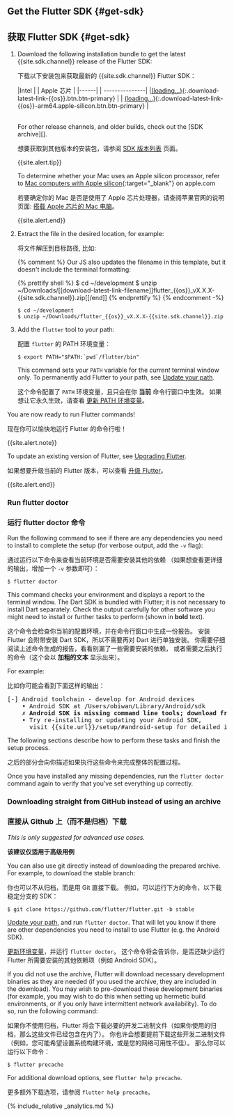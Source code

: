 ## Get the Flutter SDK {#get-sdk}

## 获取 Flutter SDK {#get-sdk}

 1. Download the following installation bundle to get the latest
    {{site.sdk.channel}} release of the Flutter SDK:

    下载以下安装包来获取最新的 {{site.sdk.channel}} Flutter SDK：

    |Intel | | <span class="apple-silicon">Apple 芯片</span> |
    |------| | ---------------|
    |[(loading...)](#){:.download-latest-link-{{os}}.btn.btn-primary} | | [(loading...)](#){:.download-latest-link-{{os}}-arm64.apple-silicon.btn.btn-primary} |

    <br>
    For other release channels, and older builds,
    check out the [SDK archive][].

    想要获取到其他版本的安装包，请参阅 [SDK 版本列表][SDK archive] 页面。

    <div class="apple-silicon">
    {{site.alert.tip}}

      To determine whether your Mac uses an Apple silicon processor, refer to [Mac computers with Apple silicon]{:target="_blank"} on apple.com

      若要确定你的 Mac 是否是使用了 Apple 芯片处理器，请查阅苹果官网的说明页面: [搭载 Apple 芯片的 Mac 电脑][]。

    {{site.alert.end}}</div>

 1. Extract the file in the desired location, for example:

    将文件解压到目标路径, 比如:

    {% comment %}
      Our JS also updates the filename in this template, but it doesn't include the terminal formatting:

      {% prettify shell %}
      $ cd ~/development
      $ unzip ~/Downloads/[[download-latest-link-filename]]flutter_{{os}}_vX.X.X-{{site.sdk.channel}}.zip[[/end]]
      {% endprettify %}
    {% endcomment -%}

    ```terminal
    $ cd ~/development
    $ unzip ~/Downloads/flutter_{{os}}_vX.X.X-{{site.sdk.channel}}.zip
    ```

 1. Add the `flutter` tool to your path:

    配置 `flutter` 的 PATH 环境变量：

    ```terminal
    $ export PATH="$PATH:`pwd`/flutter/bin"
    ```

    This command sets your `PATH` variable for the
    _current_ terminal window only.
    To permanently add Flutter to your path, see
    [Update your path][].

    这个命令配置了 `PATH` 环境变量，且只会在你 **当前** 命令行窗口中生效。
    如果想让它永久生效，请查看 [更新 PATH 环境变量][Update your path]。

You are now ready to run Flutter commands!

现在你可以愉快地运行 Flutter 的命令行啦！

{{site.alert.note}}

  To update an existing version of Flutter, see
  [Upgrading Flutter][].

  如果想要升级当前的 Flutter 版本，可以查看 [升级 Flutter][Upgrading Flutter]。

{{site.alert.end}}

### Run flutter doctor

### 运行 flutter doctor 命令

Run the following command to see if there are any dependencies you need to
install to complete the setup (for verbose output, add the `-v` flag):

通过运行以下命令来查看当前环境是否需要安装其他的依赖
（如果想查看更详细的输出，增加一个 `-v` 参数即可）：

```terminal
$ flutter doctor
```

This command checks your environment and displays a report to the terminal
window. The Dart SDK is bundled with Flutter; it is not necessary to install
Dart separately. Check the output carefully for other software you might
need to install or further tasks to perform (shown in **bold** text).

这个命令会检查你当前的配置环境，并在命令行窗口中生成一份报告。
安装 Flutter 会附带安装 Dart SDK，所以不需要再对 Dart 进行单独安装。
你需要仔细阅读上述命令生成的报告，看看别漏了一些需要安装的依赖，
或者需要之后执行的命令（这个会以 **加粗的文本** 显示出来）。

For example:

比如你可能会看到下面这样的输出：

<pre>
[-] Android toolchain - develop for Android devices
    • Android SDK at /Users/obiwan/Library/Android/sdk
    <strong>✗ Android SDK is missing command line tools; download from https://goo.gl/XxQghQ</strong>
    • Try re-installing or updating your Android SDK,
      visit {{site.url}}/setup/#android-setup for detailed instructions.
</pre>

The following sections describe how to perform these tasks and finish the setup
process.

之后的部分会向你描述如果执行这些命令来完成整体的配置过程。

Once you have installed any missing dependencies, run the `flutter doctor`
command again to verify that you’ve set everything up correctly.

### Downloading straight from GitHub instead of using an archive

### 直接从 Github 上（而不是归档）下载

_This is only suggested for advanced use cases._

**该建议仅适用于高级用例**

You can also use git directly instead of downloading the prepared archive. For example,
to download the stable branch:

你也可以不从归档，而是用 Git 直接下载。
例如，可以运行下方的命令，以下载稳定分支的 SDK：

```terminal
$ git clone https://github.com/flutter/flutter.git -b stable
```

[Update your path][], and run `flutter doctor`. That will let you know if there are
other dependencies you need to install to use Flutter (e.g. the Android SDK).

[更新环境变量][Update your path]，并运行 `flutter doctor`。
这个命令将会告诉你，是否还缺少运行 Flutter 所需要安装的其他依赖项（例如 Android SDK）。

If you did not use the archive, Flutter will download necessary development binaries as they
are needed (if you used the archive, they are included in the download). You may wish to
pre-download these development binaries (for example, you may wish to do this when setting
up hermetic build environments, or if you only have intermittent network availability). To
do so, run the following command:

如果你不使用归档，Flutter 将会下载必要的开发二进制文件（如果你使用的归档，那么这些文件已经包含在内了）。
你也许会想要提前下载这些开发二进制文件（例如，您可能希望设置系统构建环境，或是您的网络可用性不佳）。
那么你可以运行以下命令：

```terminal
$ flutter precache
```

For additional download options, see `flutter help precache`.

更多额外下载选项，请参阅 `flutter help precache`。

{% include_relative _analytics.md %}

[Flutter repo]: {{site.repo.flutter}}
[Installing snapd]: https://snapcraft.io/docs/installing-snapd
[SDK archive]: {{site.url}}/release/archive
[Snap Store]: https://snapcraft.io/store
[snapd]: https://snapcraft.io/flutter
[Update your path]: #update-your-path
[Upgrading Flutter]: {{site.url}}/release/upgrade
[Mac computers with Apple silicon]: https://support.apple.com/en-us/HT211814
[搭载 Apple 芯片的 Mac 电脑]: https://support.apple.com/zh-cn/HT211814